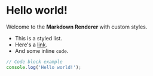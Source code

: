 # Hello world!

Welcome to the **Markdown Renderer** with custom styles.

- This is a styled list.
- Here's a [link](https://fabdesign.io).
- And some inline `code`.

```javascript
// Code block example
console.log('Hello world!');